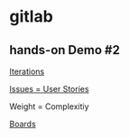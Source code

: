 # gitlab
hands-on Demo #2
--

[Iterations](https://gitlab.ti.bfh.ch/groups/dsl-student-projects/wseg-24-hs/-/cadences)

[Issues = User Stories](https://gitlab.ti.bfh.ch/dsl-student-projects/wseg-24-hs/sandbox/-/issues/6)

Weight = Complexitiy

[Boards](https://gitlab.ti.bfh.ch/dsl-student-projects/wseg-24-hs/sandbox/-/boards)